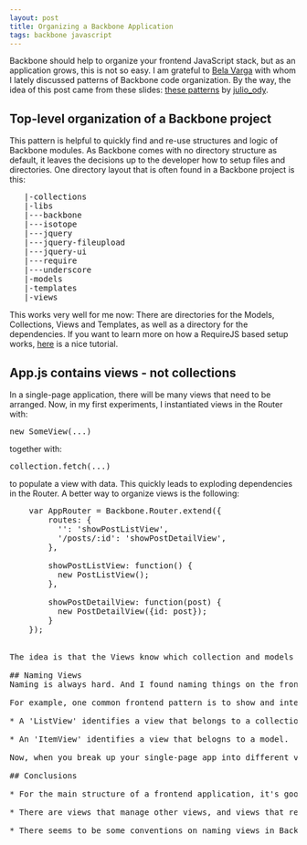 ```yaml
---
layout: post
title: Organizing a Backbone Application
tags: backbone javascript
---
```

Backbone should help to organize your frontend JavaScript stack, but as an application grows, this is not so easy. I am grateful to [Bela Varga](https://twitter.com/netzzwerg) with whom I lately discussed patterns of Backbone code organization. By the way, the idea of this post came from these slides: [these patterns](http://backbone-patterns.heroku.com/) by [julio_ody](http://twitter.com/julio_ody).

## Top-level organization of a Backbone project

This pattern is helpful to quickly find and re-use structures and logic of Backbone modules. As Backbone comes with no directory structure as default, it leaves the decisions up to the developer how to setup files and directories. One directory layout that is often found in a Backbone project is this:

<pre>
   |-collections
   |-libs
   |---backbone
   |---isotope
   |---jquery
   |---jquery-fileupload
   |---jquery-ui
   |---require
   |---underscore
   |-models
   |-templates
   |-views
</pre>

This works very well for me now: There are directories for the Models, Collections, Views and Templates, as well as a directory for the dependencies. If you want to learn more on how a RequireJS based setup works, [here](http://backbonetutorials.com/) is a nice tutorial.

## App.js contains views - not collections

In a single-page application, there will be many views that need to be arranged. Now, in my first experiments, I instantiated views in the Router with: 

<pre>
new SomeView(...)
</pre>

together with:

<pre>
collection.fetch(...) 
</pre>


to populate a view with data. This quickly leads to exploding dependencies in the Router. A better way to organize views is the following:

<pre>
    var AppRouter = Backbone.Router.extend({
        routes: {
	      '': 'showPostListView',
	      '/posts/:id': 'showPostDetailView',
        },

        showPostListView: function() {
	      new PostListView();
        },

       	showPostDetailView: function(post) {
	      new PostDetailView({id: post});
        }
    });
</div>

The idea is that the Views know which collection and models they bind too, and whether to fetch data or not. Here, we don't need to require any Collection or Model since this will be done from within a view.

## Naming Views
Naming is always hard. And I found naming things on the frontend to be slightly different from naming things in the backend. In the Backend, you might want to orientate at naming things to entities from a domain; in the frontend, you might want to name things after how you want to show or interact with data.

For example, one common frontend pattern is to show and interact with items in a collection. It's what the basic Backbone [ToDo](http://backbonejs.org/examples/todos/index.html) shows, but what I understand now is the importance of naming:

* A 'ListView' identifies a view that belongs to a collection.

* An 'ItemView' identifies a view that belogns to a model.

Now, when you break up your single-page app into different views, having this simple rule above helps in structuring the different states of the frontend. Also, ListView are slightly less bound to templates, but rather act as parent views for different item sub-views.

## Conclusions

* For the main structure of a frontend application, it's good to start thinking in views first. Views fetch data when needed.

* There are views that manage other views, and views that render templates. So far, my 'umbrella-views' just instantiate sub-views, that fetch data respectively.

* There seems to be some conventions on naming views in Backbone. So far, I use 'ListView' and 'ItemView' to name views on collections, or the elements (= items) in a collection.
